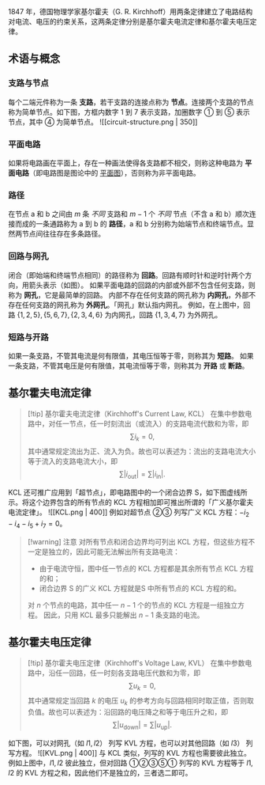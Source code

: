 1847 年，德国物理学家基尔霍夫（G. R. Kirchhoff）用两条定律建立了电路结构对电流、电压的约束关系，这两条定律分别是基尔霍夫电流定律和基尔霍夫电压定律。
## 术语与概念
### 支路与节点
每个二端元件称为一条 **支路**，若干支路的连接点称为 **节点**。连接两个支路的节点称为简单节点。如下图，方框内数字 1 到 7 表示支路，加圈数字 ① 到 ⑤ 表示节点，其中 ④ 为简单节点。
![[circuit-structure.png | 350]]
### 平面电路
如果将电路画在平面上，存在一种画法使得各支路都不相交，则称这种电路为 **平面电路**（即电路图是图论中的 [平面图](https://en.wikipedia.org/wiki/Planar_graph)），否则称为非平面电路。
### 路径
在节点 a 和 b 之间由 $m$ 条 *不同* 支路和 $m-1$ 个 *不同* 节点（不含 a 和 b）顺次连接而成的一条通路称为 a 到 b 的 **路径**，a 和 b 分别称为始端节点和终端节点。显然两节点间往往存在多条路径。
### 回路与网孔
闭合（即始端和终端节点相同）的路径称为 **回路**。回路有顺时针和逆时针两个方向，用箭头表示（如图）。
如果平面电路的回路的内部或外部不包含任何支路，则称为 **网孔**，它是最简单的回路。
内部不存在任何支路的网孔称为 **内网孔**，外部不存在任何支路的网孔称为 **外网孔**。「网孔」默认指内网孔。
例如，在上图中，回路 $\{1,2,5\},\{5,6,7\},\{2,3,4,6\}$ 为内网孔，回路 $\{1,3,4,7\}$ 为外网孔。
### 短路与开路
如果一条支路，不管其电流是何有限值，其电压恒等于零，则称其为 **短路**。
如果一条支路，不管其电压是何有限值，其电流恒等于零，则称其为 **开路** 或 **断路**。
## 基尔霍夫电流定律
> [!tip] 基尔霍夫电流定律（Kirchhoff's Current Law, KCL）
> 在集中参数电路中，对任一节点，任一时刻流出（或流入）的支路电流代数和为零，即 $$\sum\limits i_k=0,$$其中通常规定流出为正、流入为负。故也可以表述为：流出的支路电流大小等于流入的支路电流大小，即 $$\sum\limits |i _{\mathrm{out}}|=\sum\limits |i _{\mathrm{in}}|.$$

KCL 还可推广应用到「超节点」，即电路图中的一个闭合边界 $\mathrm{S}$，如下图虚线所示。将这个边界包含的所有节点的 KCL 方程相加即可推出所谓的「广义基尔霍夫电流定律」。
![[KCL.png | 400]]
例如对超节点 ②③ 列写广义 KCL 方程：$-i_2-i_4-i_5+i_7=0$。
> [!warning] 注意
> 对所有节点和闭合边界均可列出 KCL 方程，但这些方程不一定是独立的，因此可能无法解出所有支路电流：
> - 由于电流守恒，图中任一节点的 KCL 方程都是其余所有节点 KCL 方程的和；
> - 闭合边界 $\mathrm{S}$ 的广义 KCL 方程就是$\mathrm{S}$ 中所有节点的 KCL 方程的和。
> 
> 对 $n$ 个节点的电路，其中任一 $n-1$ 个的节点的 KCL 方程是一组独立方程。
> 因此，只用 KCL 最多只能解出 $n-1$ 条支路的电流。

## 基尔霍夫电压定律
> [!tip] 基尔霍夫电压定律（Kirchhoff's Voltage Law, KVL）
> 在集中参数电路中，沿任一回路，任一时刻各支路电压代数和为零，即 $$\sum\limits u_k=0,$$其中通常规定当回路 $k$ 的电压 $u_k$ 的参考方向与回路相同时取正值，否则取负值。故也可以表述为：沿回路的电压降之和等于电压升之和，即 $$\sum\limits |u _{\mathrm{down}}|=\sum\limits |u _{\mathrm{up}}|.$$

如下图，可以对网孔（如 $l1,l2$） 列写 KVL 方程，也可以对其他回路（如 $l3$） 列写方程。
![[KVL.png | 400]]
与 KCL 类似，列写的 KVL 方程也需要彼此独立。例如上图中，$l1,l2$ 彼此独立，但对回路 ①②③⑤① 列写的 KVL 方程等于 $l1,l2$ 的 KVL 方程之和，因此他们不是独立的，三者选二即可。